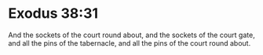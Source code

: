 # Exodus 38:31

And the sockets of the court round about, and the sockets of the court gate, and all the pins of the tabernacle, and all the pins of the court round about.